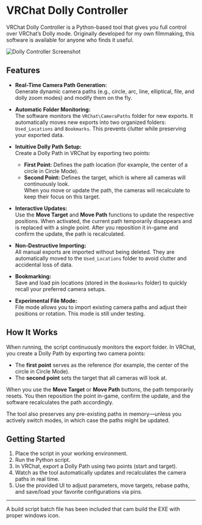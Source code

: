 # VRChat Dolly Controller

VRChat Dolly Controller is a Python-based tool that gives you full control over VRChat’s Dolly mode. Originally developed for my own filmmaking, this software is available for anyone who finds it useful.

![Dolly Controller Screenshot](https://github.com/user-attachments/assets/de04c92d-818e-44f1-95cd-893a7784713f)

## Features

- **Real-Time Camera Path Generation:**  
  Generate dynamic camera paths (e.g., circle, arc, line, elliptical, file, and dolly zoom modes) and modify them on the fly.

- **Automatic Folder Monitoring:**  
  The software monitors the `VRChat\CameraPaths` folder for new exports. It automatically moves new exports into two organized folders: `Used_Locations` and `Bookmarks`. This prevents clutter while preserving your exported data.

- **Intuitive Dolly Path Setup:**  
  Create a Dolly Path in VRChat by exporting two points:  
  - **First Point:** Defines the path location (for example, the center of a circle in Circle Mode).  
  - **Second Point:** Defines the target, which is where all cameras will continuously look.  
  When you move or update the path, the cameras will recalculate to keep their focus on this target.

- **Interactive Updates:**  
  Use the **Move Target** and **Move Path** functions to update the respective positions. When activated, the current path temporarily disappears and is replaced with a single point. After you reposition it in-game and confirm the update, the path is recalculated.

- **Non-Destructive Importing:**  
  All manual exports are imported without being deleted. They are automatically moved to the `Used_Locations` folder to avoid clutter and accidental loss of data.

- **Bookmarking:**  
  Save and load pin locations (stored in the `Bookmarks` folder) to quickly recall your preferred camera setups.

- **Experimental File Mode:**  
  File mode allows you to import existing camera paths and adjust their positions or rotation. This mode is still under testing.

## How It Works

When running, the script continuously monitors the export folder. In VRChat, you create a Dolly Path by exporting two camera points:
- The **first point** serves as the reference (for example, the center of the circle in Circle Mode).
- The **second point** sets the target that all cameras will look at.

When you use the **Move Target** or **Move Path** buttons, the path temporarily resets. You then reposition the point in-game, confirm the update, and the software recalculates the path accordingly.

The tool also preserves any pre-existing paths in memory—unless you actively switch modes, in which case the paths might be updated.

## Getting Started

1. Place the script in your working environment.
2. Run the Python script.
3. In VRChat, export a Dolly Path using two points (start and target).
4. Watch as the tool automatically updates and recalculates the camera paths in real time.
5. Use the provided UI to adjust parameters, move targets, rebase paths, and save/load your favorite configurations via pins.

---

A build script batch file has been included that cam build the EXE with proper windows icon.
